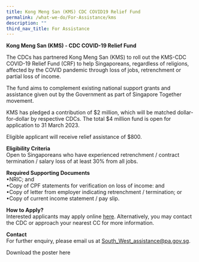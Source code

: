 ```yaml
---
title: Kong Meng San (KMS) CDC COVID19 Relief Fund
permalink: /what-we-do/For-Assistance/kms
description: ""
third_nav_title: For Assistance
---
```


**Kong Meng San (KMS) - CDC COVID-19 Relief Fund**

The CDCs has partnered Kong Meng San (KMS) to roll out the KMS-CDC COVID-19 Relief Fund (CRF) to help Singaporeans, regardless of religions, affected by the COVID pandemic through loss of jobs, retrenchment or partial loss of income.

The fund aims to complement existing national support grants and assistance given out by the Government as part of Singapore Together movement. 

KMS has pledged a contribution of $2 million, which will be matched dollar-for-dollar by respective CDCs. The total $4 million fund is open for application to 31 March 2023. 

Eligible applicant will receive relief assistance of $800.

**Eligibility Criteria**<br>
Open to Singaporeans who have experienced retrenchment / contract termination / salary loss of at least 30% from all jobs.
 
**Required Supporting Documents**<br>
•NRIC; and<br>
•Copy of CPF statements for verification on loss of income: and<br>
•Copy of letter from employer indicating retrenchment / termination; or<br>
•Copy of current income statement / pay slip.
 
**How to Apply?**<br>
Interested applicants may apply online [here](https://form.gov.sg/#!/6246ae1b822d180014539a65). Alternatively, you may contact the CDC or approach your nearest CC for more information.

**Contact**<br>
For further enquiry, please email us at South_West_assistance@pa.gov.sg.

Download the poster here[](/files/cdc-covid-19-relief-fund-draft-poster---ppt-version-2-(1).pdf)